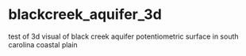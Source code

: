 # blackcreek_aquifer_3d
test of 3d visual of black creek aquifer potentiometric surface in south carolina coastal plain
